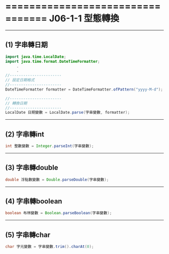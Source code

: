 =================================
J06-1-1 型態轉換
=================================

------------------
(1) 字串轉日期
------------------
```java
import java.time.LocalDate;
import java.time.format.DateTimeFormatter;
     .
     .
//-----------------------
// 設定日期格式
//-----------------------
DateTimeFormatter formatter = DateTimeFormatter.ofPattern("yyyy-M-d");     

//-----------------------
// 轉換日期
//-----------------------
LocalDate 日期變數 = LocalDate.parse(字串變數, formatter);
```


------------------
(2) 字串轉int
------------------
```java
int 整數變數 = Integer.parseInt(字串變數);
```

------------------
(3) 字串轉double
------------------
```java
double 浮點數變數 = Double.parseDouble(字串變數);
```

------------------
(4) 字串轉boolean
------------------
```java
boolean 布林變數 = Boolean.parseBoolean(字串變數);
```

------------------
(5) 字串轉char
------------------
```java
char 字元變數 = 字串變數.trim().charAt(0); 
```

